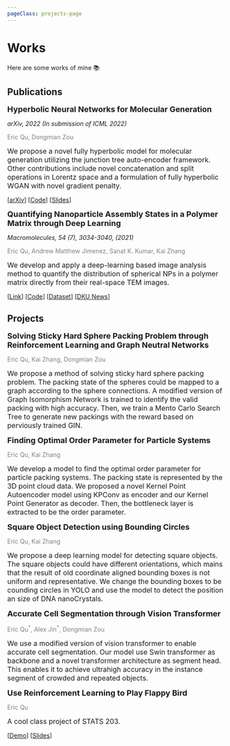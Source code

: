 ```yaml
---
pageClass: projects-page
---
```


# Works

Here are some works of mine :books:

## Publications

<ProjectCard image="/projects/HJTGAN.pdf" hideBorder=true>

  <span style="font-size:18px">**Hyperbolic Neural Networks for Molecular Generation**</span>

  *arXiv, 2022 (In submission of ICML 2022)*

  <span style="color:grey">Eric Qu, Dongmian Zou</span>
  
  <span style="font-size:16px">We propose a novel fully hyperbolic model for molecular generation utilizing the junction tree auto-encoder framework. Other contributions include novel concatenation and split operations in Lorentz space and a formulation of fully hyperbolic WGAN with novel gradient penalty.</span>
  
  [[arXiv](https://arxiv.org/abs/2201.12825)] [[Code](https://github.com/yhzq/HJTGAN)] [[Slides](/projects/HJTGANSlides.pdf)]

</ProjectCard>

<ProjectCard image="/projects/dopad.png" hideBorder=true>

  <span style="font-size:18px">**Quantifying Nanoparticle Assembly States in a Polymer Matrix through Deep Learning**</span>

  *Macromolecules, 54 (7), 3034-3040, (2021)*

  <span style="color:grey">Eric Qu, Andrew Matthew Jimenez, Sanat K. Kumar, Kai Zhang</span>

  <span style="font-size:16px">We develop and apply a deep-learning based image analysis method to quantify the distribution of spherical NPs in a polymer matrix directly from their real-space TEM images.</span>
  
  [[Link](https://pubs.acs.org/doi/abs/10.1021/acs.macromol.0c02483)] [[Code](https://github.com/yhzq/Quantifying-Nanoparticle-Assembly-States-Through-Deep-Learning)] [[Dataset](https://dopad.github.io)] [[DKU News](https://dku.edu.cn/en/news/data-science-undergraduates-first-published-research-comes-years-passion-computing)]

</ProjectCard>

## Projects

<ProjectCard image="/projects/packing.pdf" hideBorder=true>

  <span style="font-size:18px">**Solving Sticky Hard Sphere Packing Problem through Reinforcement Learning and Graph Neutral Networks**</span>

  <span style="color:grey">Eric Qu, Kai Zhang, Dongmian Zou</span>

  <span style="font-size:16px">We propose a method of solving sticky hard sphere packing problem. The packing state of the spheres could be mapped to a graph according to the sphere connections. A modified version of Graph Isomorphism Network is trained to identify the valid packing with high accuracy. Then, we train a Mento Carlo Search Tree to generate new packings with the reward based on perviously trained GIN.</span>

</ProjectCard>

<ProjectCard image="/projects/KPAE.png" hideBorder=true>

  <span style="font-size:18px">**Finding Optimal Order Parameter for Particle Systems**</span>

  <span style="color:grey">Eric Qu, Kai Zhang</span>

  <span style="font-size:16px">We develop a model to find the optimal order parameter for particle packing systems. The packing state is represented by the 3D point cloud data. We proposed a novel Kernel Point Autoencoder model using KPConv as encoder and our Kernel Point Generator as decoder. Then, the bottleneck layer is extracted to be the order parameter.</span>

</ProjectCard>

<ProjectCard image="/projects/circle.png" hideBorder=true>

  <span style="font-size:18px">**Square Object Detection using Bounding Circles**</span>

  <span style="color:grey">Eric Qu, Kai Zhang</span>

  <span style="font-size:16px">We propose a deep learning model for detecting square objects. The square objects could have different orientations, which mains that the result of old coordinate aligned bounding boxes is not uniform and representative. We change the bounding boxes to be counding circles in YOLO and use the model to detect the position an size of DNA nanoCrystals.</span>

</ProjectCard>

<ProjectCard image="/projects/cell.png" hideBorder=true>

  <span style="font-size:18px">**Accurate Cell Segmentation through Vision Transformer**</span>

  <span style="color:grey">Eric Qu<sup>\*</sup>, Alex Jin<sup>\*</sup>, Dongmian Zou</span>

  <span style="font-size:16px">We use a modified version of vision transformer to enable accurate cell segmentation. Our model use Swin transformer as backbone and a novel transformer architecture as segment head. This enables it to achieve ultrahigh accuracy in the instance segment of crowded and repeated objects.</span>

</ProjectCard>

<ProjectCard image="/projects/bird.png" hideBorder=true>

  <span style="font-size:18px">**Use Reinforcement Learning to Play Flappy Bird**</span>

  <span style="color:grey">Eric Qu</span>

  <span style="font-size:16px">A cool class project of STATS 203.</span>

  [[Demo](/projects/rldemo)] [[Slides](/projects/RLSlides.pdf)]

</ProjectCard>

<style lang="stylus">

.projects-page

  font-size 18px
  background-color #fafbfc

  /* Override */
  .md-card
    margin-top 0.5em
    .card-image
      padding 0.2rem
      img
        max-width 200px
        max-height 200px
        height 250px
    .card-content p
      -webkit-margin-after 0.2em
       /*margin: auto*/

/*@media (max-width: 419px)
  .projects-page
    p, ul, ol
      line-height 1.5

    .md-card
      .card-image
        img 
          width 100%
          max-width 400px*/
</style>
